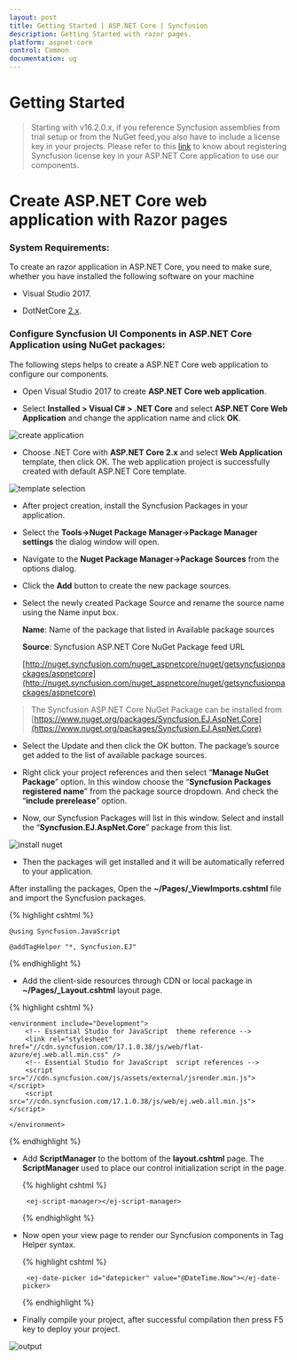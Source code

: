 ```yaml
---
layout: post
title: Getting Started | ASP.NET Core | Syncfusion
description: Getting Started with razor pages.
platform: aspnet-core 
control: Common 
documentation: ug
---
```


# Getting Started

> Starting with v16.2.0.x, if you reference Syncfusion assemblies from trial setup or from the NuGet feed,you also have to include a license key in your projects.
Please refer to this [link](https://help.syncfusion.com/common/essential-studio/licensing/license-key#aspnet-core) to know about registering Syncfusion license key in
your ASP.NET Core application to use our components.

# Create ASP.NET Core web application with Razor pages

### System Requirements:

To create an razor application in ASP.NET Core, you need to make sure, whether you have installed the following software on your machine

* Visual Studio 2017.

* DotNetCore [2.x](https://www.microsoft.com/net/download/dotnet-core).

### Configure Syncfusion UI Components in ASP.NET Core Application using NuGet packages:

The following steps helps to create a ASP.NET Core web application to configure our components.

*  Open Visual Studio 2017 to create **ASP.NET Core web application**.

* Select **Installed > Visual C# > .NET Core** and select **ASP.NET Core Web Application** and change the application name and click **OK**.

![create application](getting-started-razor-images/image1.png)

* Choose .NET Core with **ASP.NET Core 2.x** and select **Web Application** template, then click OK. The web application project is successfully created with default ASP.NET Core template.

![template selection](getting-started-razor-images/image2.png)


*  After project creation, install the Syncfusion Packages in your application.

* Select the **Tools->Nuget Package Manager->Package Manager settings** the dialog window will open.

* Navigate to the **Nuget Package Manager->Package Sources** from the options dialog.

* Click the **Add** button to create the new package sources.

* Select the newly created Package Source and rename the source name using the Name input box.

  **Name**: Name of the package that listed in Available package sources 

  **Source**: Syncfusion ASP.NET Core NuGet Package feed URL
  
  [http://nuget.syncfusion.com/nuget_aspnetcore/nuget/getsyncfusionpackages/aspnetcore](http://nuget.syncfusion.com/nuget_aspnetcore/nuget/getsyncfusionpackages/aspnetcore)

> The Syncfusion ASP.NET Core NuGet Package can be installed from [https://www.nuget.org/packages/Syncfusion.EJ.AspNet.Core](https://www.nuget.org/packages/Syncfusion.EJ.AspNet.Core)

* Select the Update and then click the OK button. The package’s source get added to the list of available package sources.
    
* Right click your project references and then select “**Manage NuGet Package**” option. In this window choose the “**Syncfusion Packages registered name**” from the package source dropdown. And check the “**include prerelease**” option.

* Now, our Syncfusion Packages will list in this window. Select and install the “**Syncfusion.EJ.AspNet.Core**” package from this list.

![install nuget](getting-started-razor-images/image3.png)

* Then the packages will get installed and it will be automatically referred to your application.

After installing the packages, Open the **~/Pages/_ViewImports.cshtml** file and import the Syncfusion packages.

{% highlight cshtml %}

    @using Syncfusion.JavaScript
    
    @addTagHelper "*, Syncfusion.EJ"
    
{% endhighlight %}

* Add the client-side resources through CDN or local package in **~/Pages/_Layout.cshtml** layout page.

{% highlight cshtml %}

    <environment include="Development">
        <!-- Essential Studio for JavaScript  theme reference -->
        <link rel="stylesheet" href="//cdn.syncfusion.com/17.1.0.38/js/web/flat-azure/ej.web.all.min.css" />
        <!-- Essential Studio for JavaScript  script references -->
        <script src="//cdn.syncfusion.com/js/assets/external/jsrender.min.js"></script>
        <script src="//cdn.syncfusion.com/17.1.0.38/js/web/ej.web.all.min.js"></script>

    </environment>

{% endhighlight %}

*  Add **ScriptManager** to the bottom of the **layout.cshtml** page. The **ScriptManager** used to place our control initialization script in the page.

    {% highlight cshtml %}
    
        <ej-script-manager></ej-script-manager>
    
    {% endhighlight %}

*  Now open your view page to render our Syncfusion components in Tag Helper syntax.
    
    {% highlight cshtml %}
    
        <ej-date-picker id="datepicker" value="@DateTime.Now"></ej-date-picker>
    
    {% endhighlight %}

*  Finally compile your project, after successful compilation then press F5 key to deploy your project.   

 ![output](getting-started-razor-images/image4.png)
